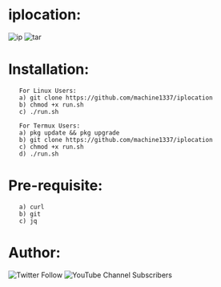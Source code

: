 # iplocation:
 
![ip](https://user-images.githubusercontent.com/82051128/124340673-6048db00-dbd0-11eb-9dd2-1a96db17eeb1.png)
![tar](https://user-images.githubusercontent.com/82051128/124358545-3d531100-dc3a-11eb-9665-60ec6afe7263.png)


# Installation:
       For Linux Users:
       a) git clone https://github.com/machine1337/iplocation
       b) chmod +x run.sh
       c) ./run.sh
       
       For Termux Users:
       a) pkg update && pkg upgrade
       b) git clone https://github.com/machine1337/iplocation
       c) chmod +x run.sh
       d) ./run.sh
       
# Pre-requisite:
       a) curl
       b) git
       c) jq

# Author:
  <img alt="Twitter Follow" src="https://img.shields.io/twitter/follow/whoami4041?style=social"> <img alt="YouTube Channel Subscribers" src="https://img.shields.io/youtube/channel/subscribers/UCC_aPnmV_zGfdwktCFE9cPQ?style=social"> 
  
